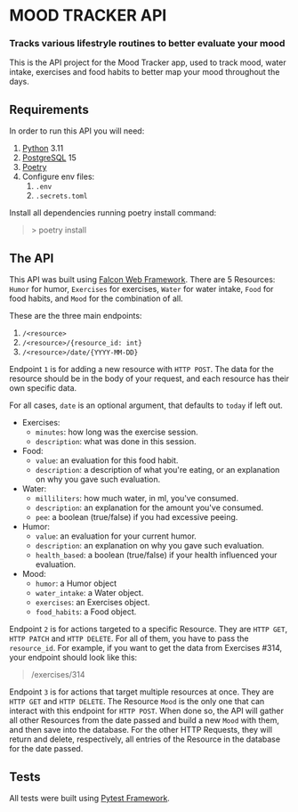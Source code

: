 # MOOD TRACKER API
### Tracks various lifestryle routines to better evaluate your mood

This is the API project for the Mood Tracker app, used to track mood, water intake, exercises and food habits to better map your mood throughout the days.

## Requirements

In order to run this API you will need:

1. [Python](https://www.python.org/downloads/) 3.11
2. [PostgreSQL](https://www.postgresql.org/download/) 15
3. [Poetry](https://python-poetry.org/docs/#installation)
4. Configure env files:
   1. `.env`
   2. `.secrets.toml`

Install all dependencies running poetry install command:
> \> poetry install

## The API

This API was built using [Falcon Web Framework](https://falcon.readthedocs.io/en/stable/). There are 5 Resources: `Humor` for humor, `Exercises` for exercises, `Water` for water intake, `Food` for food habits, and `Mood` for the combination of all.

These are the three main endpoints:

1. `/<resource>`
2. `/<resource>/{resource_id: int}`
3. `/<resource>/date/{YYYY-MM-DD}`

Endpoint `1` is for adding a new resource with `HTTP POST`. The data for the resource should be in the body of your request, and each resource has their own specific data.

For all cases, `date` is an optional argument, that defaults to `today` if left out.

- Exercises:
  - `minutes`: how long was the exercise session.
  - `description`: what was done in this session.
- Food:
  - `value`: an evaluation for this food habit.
  - `description`: a description of what you're eating, or an explanation on why you gave such evaluation.
- Water:
  - `milliliters`: how much water, in ml, you've consumed.
  - `description`: an explanation for the amount you've consumed.
  - `pee`: a boolean (true/false) if you had excessive peeing.
- Humor:
  - `value`: an evaluation for your current humor.
  - `description`: an explanation on why you gave such evaluation.
  - `health_based`: a boolean (true/false) if your health influenced your evaluation.
- Mood:
  - `humor`: a Humor object
  - `water_intake`: a Water object.
  - `exercises`: an Exercises object.
  - `food_habits`: a Food object.

Endpoint `2` is for actions targeted to a specific Resource. They are `HTTP GET`, `HTTP PATCH` and `HTTP DELETE`. For all of them, you have to pass the `resource_id`. For example, if you want to get the data from Exercises #314, your endpoint should look like this:
> /exercises/314

Endpoint `3` is for actions that target multiple resources at once. They are `HTTP GET` and `HTTP DELETE`. The Resource `Mood` is the only one that can interact with this endpoint for `HTTP POST`. When done so, the API will gather all other Resources from the date passed and build a new `Mood` with them, and then save into the database. For the other HTTP Requests, they will return and delete, respectively, all entries of the Resource in the database for the date passed.

## Tests

All tests were built using [Pytest Framework](https://docs.pytest.org/en/7.4.x/).
